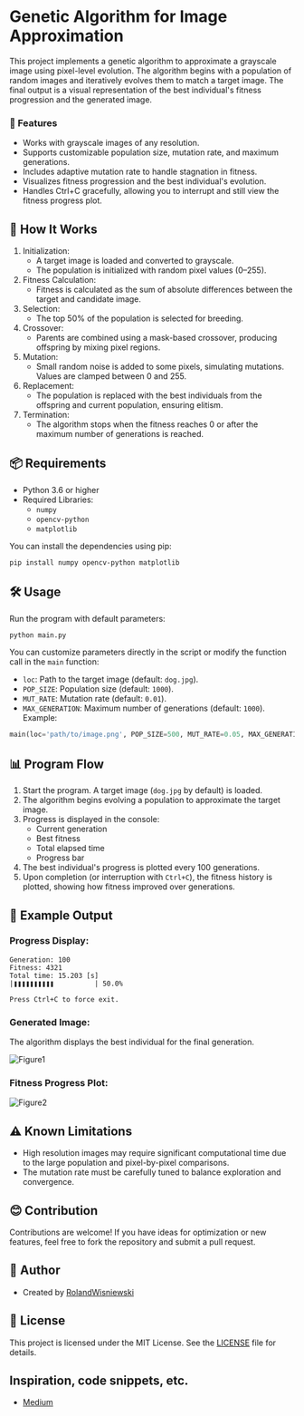 # Genetic Algorithm for Image Approximation

This project implements a genetic algorithm to approximate a grayscale image using pixel-level evolution. The algorithm begins with a population of random images and iteratively evolves them to match a target image. The final output is a visual representation of the best individual's fitness progression and the generated image.

### 🌟 Features

* Works with grayscale images of any resolution.
* Supports customizable population size, mutation rate, and maximum generations.
* Includes adaptive mutation rate to handle stagnation in fitness.
* Visualizes fitness progression and the best individual's evolution.
* Handles Ctrl+C gracefully, allowing you to interrupt and still view the fitness progress plot.

## 🧩 How It Works

1. Initialization:
    - A target image is loaded and converted to grayscale.
    - The population is initialized with random pixel values (0–255).
2. Fitness Calculation:
    - Fitness is calculated as the sum of absolute differences between the target and candidate image.
3. Selection:
    - The top 50% of the population is selected for breeding.
4. Crossover:
    - Parents are combined using a mask-based crossover, producing offspring by mixing pixel regions.
5. Mutation:
    - Small random noise is added to some pixels, simulating mutations. Values are clamped between 0 and 255.
6. Replacement:
    - The population is replaced with the best individuals from the offspring and current population, ensuring elitism.
7. Termination:
    - The algorithm stops when the fitness reaches 0 or after the maximum number of generations is reached.

## 📦 Requirements

* Python 3.6 or higher
* Required Libraries:
  * `numpy`
  * `opencv-python`
  * `matplotlib`

You can install the dependencies using pip:
```bash
pip install numpy opencv-python matplotlib
```

## 🛠️ Usage

Run the program with default parameters:
```bash
python main.py
```
You can customize parameters directly in the script or modify the function call in the `main` function:

* `loc`: Path to the target image (default: `dog.jpg`).
* `POP_SIZE`: Population size (default: `1000`).
* `MUT_RATE`: Mutation rate (default: `0.01`).
* `MAX_GENERATION`: Maximum number of generations (default: `1000`).
Example:
```python
main(loc='path/to/image.png', POP_SIZE=500, MUT_RATE=0.05, MAX_GENERATION=2000)
```

## 📊 Program Flow

1. Start the program. A target image (`dog.jpg` by default) is loaded.
2. The algorithm begins evolving a population to approximate the target image.
3. Progress is displayed in the console:
      - Current generation
      - Best fitness
      - Total elapsed time
      - Progress bar
4. The best individual's progress is plotted every 100 generations.
5. Upon completion (or interruption with `Ctrl+C`), the fitness history is plotted, showing how fitness improved over generations.

## 🎉 Example Output

### Progress Display:
```
Generation: 100
Fitness: 4321
Total time: 15.203 [s]
|❚❚❚❚❚❚❚❚❚❚          | 50.0%

Press Ctrl+C to force exit.
```
### Generated Image:
The algorithm displays the best individual for the final generation.

![Figure1](https://github.com/user-attachments/assets/d931bb39-3b06-464b-8bfe-b2154e4554fe)
### Fitness Progress Plot:
![Figure2](https://github.com/user-attachments/assets/d08987b5-9287-4fea-b7c4-d54943abcef6)

## ⚠️ Known Limitations

* High resolution images may require significant computational time due to the large population and pixel-by-pixel comparisons.
* The mutation rate must be carefully tuned to balance exploration and convergence.

## 😊 Contribution

Contributions are welcome! If you have ideas for optimization or new features, feel free to fork the repository and submit a pull request.

## 👤 Author
* Created by [RolandWisniewski](https://github.com/RolandWisniewski)

## 📜 License
This project is licensed under the MIT License. See the [LICENSE](LICENSE) file for details.

## Inspiration, code snippets, etc.

* [Medium](https://medium.com/@Data_Aficionado_1083/genetic-algorithms-optimizing-success-through-evolutionary-computing-f4e7d452084f)
